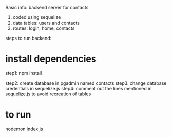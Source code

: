 Basic info:
backend server for contacts
1) coded using sequelize
2) data tables: users and contacts
2) routes: login, home, contacts

steps to run backend:

# install dependencies
step1: npm install

step2: create database in pgadmin named contacts
step3: change database credentials in sequelize.js
step4: comment out the lines mentioned in sequelize.js to avoid recreation of tables

# to run
nodemon index.js
